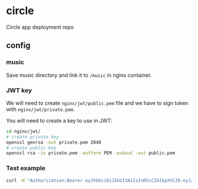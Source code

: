 # circle

Circle app deployment repo

## config

### music

Save music directory and link it to `/music` in nginx container.

### JWT key

We will need to create `nginx/jwt/public.pem` file and we have to sign token with `nginx/jwt/private.pem`.

You will need to create a key to use in JWT:

```bash
cd nginx/jwt/
# create private key
openssl genrsa -out private.pem 2048
# create public key
openssl rsa -in private.pem -outform PEM -pubout -out public.pem
```

### Test example

```bash
curl -H "Authorization:Bearer eyJhbGciOiJSUzI1NiIsInR5cCI6IkpXVCJ9.eyJzdWIiOiIxMjM0NTY3ODkwIiwibmFtZSI6IkpvaG4gRG9lIiwiYWRtaW4iOnRydWUsImlhdCI6MTUxNjIzOTAyMn0.s_Pel7w_r6o7xkS73DUXO3EeIOoj0rxAZvQ1m8aCT5lN1AnMGcdqfpkkhVlo4IyMUwCWOOkslRY1jlz27PSWNLzD1WXiVvzBvTuig-WFrldcsUhi5d2Vy9Yzqzo8DZEfqr86552_YzT1g3GQzZJ5ugDbxg5CMbFCDuGysNhCp0itUKNHQcZ9WIiHq7oRkZItbMXLkVohbFxiOoVFihy0p3Cv3cGs3qVdkQ7oVOvSk1n_BbLqVfB0Ra6jodZg02Mf0SG16joewx_dDrECsw1ofG7r2429LwQPk3oo76JCfHURE3WzS22cUYhDzrjTSfJZCDZxL52UyS_AhsTnPtGiNg" localhost:80/file-browser/ -i
```
